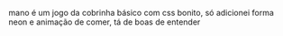 mano é um jogo da cobrinha básico com css bonito, só adicionei forma neon e animação de comer, tá de boas de entender
